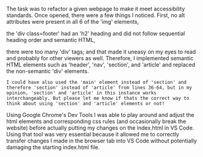 The task was to refactor a given webpage to make it meet accessibility standards. Once opened, there were a few things I noticed. First, no alt attributes were present in all 6 of the 'img' elements, 

the 'div class=footer' had an 'h2' heading and did not follow sequential heading order and semantic HTML, 

there were too many 'div' tags; and that made it uneasy on my eyes to read and probably for other viewers as well. Therefore, I implemented semantic HTML elements such as 'header', 'nav', 'section', and 'article' and replaced the non-semantic 'div' elements. 
    
    I could have also used the 'main' element instead of 'section' and therefore 'section' instead of 'article' from lines 36-64, but in my opinion, 'section' and 'article' in this instance works interchangeably. But please let me know if thats the correct way to think about using 'section' and 'article' elements or not!


Using Google Chrome's Dev Tools I was able to play around and adjust the html elements and corresponding css rules (and occasionally break the website) before actually putting my changes on the index.html in VS Code. Using that tool was very essential because it allowed me to correctly transfer changes I made in the browser tab into VS Code without potentially damaging the starting index.html file.